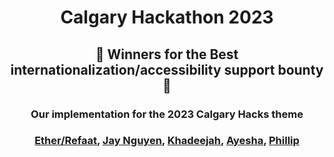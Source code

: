 <div align="center">
  <h1> Calgary Hackathon 2023 </h1>
  <h2> 🥳 Winners for the Best internationalization/accessibility support bounty 🥳 </h2>
  <h3> Our implementation for the 2023 Calgary Hacks theme</h3>
  
</div>

<div align="center">
  <h3>
    <a href="https://github.com/Ether2003">Ether/Refaat</a>,
    <a href="https://github.com/HongDucAnhNguyen">Jay Nguyen</a>,
    <a href="https://github.com/KhadeejaAbbas">Khadeejah</a>,
    <a href="https://github.com/akhalil95">Ayesha</a>,
    <a href="https://github.com/benjysboxers">Phillip</a>
  </h3>
</div>

